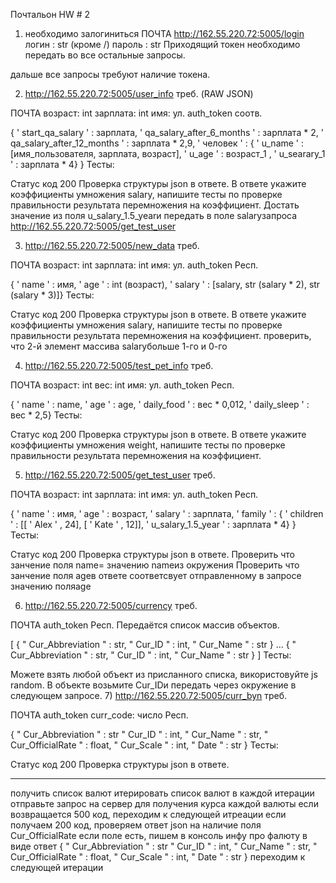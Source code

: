 Почтальон HW # 2

1) необходимо залогиниться
ПОЧТА
http://162.55.220.72:5005/login
логин : str (кроме /)
пароль : str
Приходящий токен необходимо передать во все остальные запросы.

дальше все запросы требуют наличие токена.

2) http://162.55.220.72:5005/user_info
треб. (RAW JSON)

ПОЧТА
возраст: int
зарплата: int
имя: ул.
auth_token
соотв.

{ ' start_qa_salary ' : зарплата,
  ' qa_salary_after_6_months ' : зарплата * 2,
  ' qa_salary_after_12_months ' : зарплата * 2,9,
  ' человек ' : { ' u_name ' : [имя_пользователя, зарплата, возраст],
                                 ' u_age ' : возраст_1 ,
                                 ' u_searary_1 ' : зарплата * 4}
                                }
Тесты:

Статус код 200
Проверка структуры json в ответе.
В ответе укажите коэффициенты умножения salary, напишите тесты по проверке правильности результата перемножения на коэффициент.
Достать значение из поля u_salary_1.5_yearи передать в поле salaryзапроса http://162.55.220.72:5005/get_test_user

3) http://162.55.220.72:5005/new_data
треб.

ПОЧТА
возраст: int
зарплата: int
имя: ул.
auth_token
Респ.

{ ' name ' : имя,
   ' age ' : int (возраст),
   ' salary ' : [salary, str (salary * 2), str (salary * 3)]}
Тесты:

Статус код 200
Проверка структуры json в ответе.
В ответе укажите коэффициенты умножения salary, напишите тесты по проверке правильности результата перемножения на коэффициент.
проверить, что 2-й элемент массива salaryбольше 1-го и 0-го

4) http://162.55.220.72:5005/test_pet_info
треб.

ПОЧТА
возраст: int
вес: int
имя: ул.
auth_token
Респ.

{ ' name ' : name,
  ' age ' : age,
  ' daily_food ' : вес * 0,012,
  ' daily_sleep ' : вес * 2,5}
Тесты:

Статус код 200
Проверка структуры json в ответе.
В ответе укажите коэффициенты умножения weight, напишите тесты по проверке правильности результата перемножения на коэффициент.

5) http://162.55.220.72:5005/get_test_user
треб.

ПОЧТА
возраст: int
зарплата: int
имя: ул.
auth_token
Респ.

{ ' name ' : имя,
  ' age ' : возраст,
  ' salary ' : зарплата,
  ' family ' : { ' children ' : [[ ' Alex ' , 24], [ ' Kate ' , 12]],
  ' u_salary_1.5_year ' : зарплата * 4}
  }
Тесты:

Статус код 200
Проверка структуры json в ответе.
Проверить что занчение поля name= значению nameиз окружения
Проверить что занчение поля ageв ответе соответсвует отправленному в запросе значению поляage

6) http://162.55.220.72:5005/currency
треб.

ПОЧТА
auth_token
Респ. Передаётся список массив объектов.

[
{ " Cur_Abbreviation " : str,
  " Cur_ID " : int,
  " Cur_Name " : str
}
…
{ " Cur_Abbreviation " : str,
  " Cur_ID " : int,
  " Cur_Name " : str
}
]
Тесты:

Можете взять любой объект из присланного списка, використовуйте js random. В объекте возьмите Cur_IDи передать через окружение в следующем запросе.
7) http://162.55.220.72:5005/curr_byn
треб.

ПОЧТА
auth_token
curr_code: число
Респ.

{
     " Cur_Abbreviation " : str
     " Cur_ID " : int,
     " Cur_Name " : str,
     " Cur_OfficialRate " : float,
     " Cur_Scale " : int,
     " Date " : str
}
Тесты:

Статус код 200
Проверка структуры json в ответе.
***

получить список валют
итерировать список валют
в каждой итерации отправьте запрос на сервер для получения курса каждой валюты
если возвращается 500 код, переходим к следующей итреации
если получаем 200 код, проверяем ответ json на наличие поля Cur_OfficialRate
если поле есть, пишем в консоль инфу про фалюту в виде ответ
{
     " Cur_Abbreviation " : str
     " Cur_ID " : int,
     " Cur_Name " : str,
     " Cur_OfficialRate " : float,
     " Cur_Scale " : int,
     " Date " : str
}
переходим к следующей итерации
